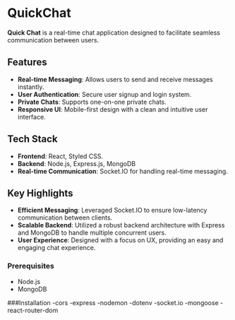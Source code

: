 # QuickChat


**Quick Chat** is a real-time chat application designed to facilitate seamless communication between users.

## Features
- **Real-time Messaging**: Allows users to send and receive messages instantly.
- **User Authentication**: Secure user signup and login system.
- **Private Chats**: Supports one-on-one private chats.
- **Responsive UI**: Mobile-first design with a clean and intuitive user interface.

## Tech Stack
- **Frontend**: React, Styled CSS.
- **Backend**: Node.js, Express.js, MongoDB
- **Real-time Communication**: Socket.IO for handling real-time messaging.

## Key Highlights
- **Efficient Messaging**: Leveraged Socket.IO to ensure low-latency communication between clients.
- **Scalable Backend**: Utilized a robust backend architecture with Express and MongoDB to handle multiple concurrent users.
- **User Experience**: Designed with a focus on UX, providing an easy and engaging chat experience.



### Prerequisites
- Node.js
- MongoDB

###Installation
-cors
-express
-nodemon
-dotenv
-socket.io
-mongoose
-react-router-dom






